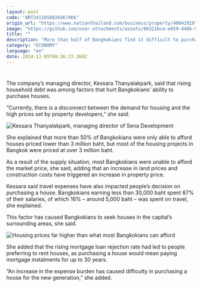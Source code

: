 ```yaml
---
layout: post
code: "ART24110508265K74K6"
origin_url: "https://www.nationthailand.com/business/property/40042929"
image: "https://github.com/user-attachments/assets/66321bce-e659-446b-9fea-881f8b210fc6"
title: ""
description: "More than half of Bangkokians find it difficult to purchase a house as their monthly salary is less than 30,000 baht while property prices have continued to rise, according to property developer Sena Development."
category: "ECONOMY"
language: "en"
date: 2024-11-05T08:36:27.369Z
---
```


# 









The company’s managing director, Kessara Thanyalakpark, said that rising household debt was among factors that hurt Bangkokians’ ability to purchase houses.

“Currently, there is a disconnect between the demand for housing and the high prices set by property developers,” she said.

  ![Kessara Thanyalakpark, managing director of Sena Development](https://github.com/user-attachments/assets/81956b96-1668-439b-a1fd-02d895ebf252)

She explained that more than 50% of Bangkokians were only able to afford houses priced lower than 3 million baht, but most of the housing projects in Bangkok were priced at over 3 million baht.

As a result of the supply situation, most Bangkokians were unable to afford the market price, she said, adding that an increase in land prices and construction costs have triggered an increase in property price.

Kessara said travel expenses have also impacted people’s decision on purchasing a house. Bangkokians earning less than 30,000 baht spent 87% of their salaries, of which 16% – around 5,000 baht – was spent on travel, she explained.

This factor has caused Bangkokians to seek houses in the capital’s surrounding areas, she said.

  ![Housing prices far higher than what most Bangkokians can afford](https://github.com/user-attachments/assets/0d9ac450-ff08-4296-98f5-91c2b2ac1688)

She added that the rising mortgage loan rejection rate had led to people preferring to rent houses, as purchasing a house would mean paying mortgage instalments for up to 30 years.

“An increase in the expense burden has caused difficulty in purchasing a house for the new generation,” she added.


